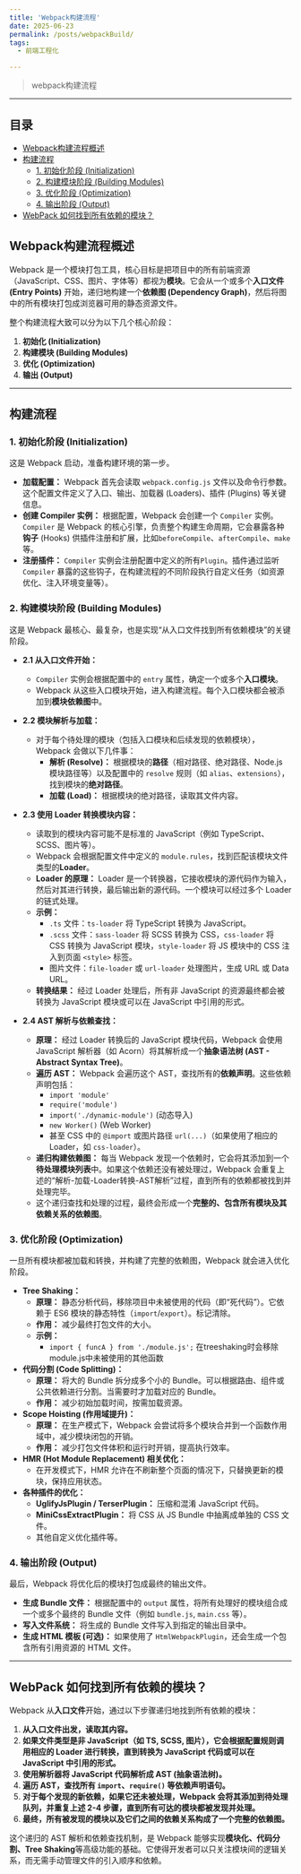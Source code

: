 ```yaml
---
title: 'Webpack构建流程'
date: 2025-06-23
permalink: /posts/webpackBuild/
tags:
  - 前端工程化

---
```


> webpack构建流程

----

## 目录

- [Webpack构建流程概述](#webpack构建流程概述)
- [构建流程](#构建流程)
  - [1. 初始化阶段 (Initialization)](#1-初始化阶段-initialization)
  - [2. 构建模块阶段 (Building Modules)](#2-构建模块阶段-building-modules)
  - [3. 优化阶段 (Optimization)](#3-优化阶段-optimization)
  - [4. 输出阶段 (Output)](#4-输出阶段-output)
- [WebPack 如何找到所有依赖的模块？](#webpack-如何找到所有依赖的模块)


## Webpack构建流程概述

Webpack 是一个模块打包工具，核心目标是把项目中的所有前端资源（JavaScript、CSS、图片、字体等）都视为**模块**。它会从一个或多个**入口文件 (Entry Points)** 开始，递归地构建一个**依赖图 (Dependency Graph)**，然后将图中的所有模块打包成浏览器可用的静态资源文件。

整个构建流程大致可以分为以下几个核心阶段：

1.  **初始化 (Initialization)**
2.  **构建模块 (Building Modules)**
3.  **优化 (Optimization)**
4.  **输出 (Output)**

---

## 构建流程

### 1. 初始化阶段 (Initialization)

这是 Webpack 启动，准备构建环境的第一步。

* **加载配置：** Webpack 首先会读取 `webpack.config.js` 文件以及命令行参数。这个配置文件定义了入口、输出、加载器 (Loaders)、插件 (Plugins) 等关键信息。
* **创建 Compiler 实例：** 根据配置，Webpack 会创建一个 `Compiler` 实例。`Compiler` 是 Webpack 的核心引擎，负责整个构建生命周期，它会暴露各种**钩子** (Hooks) 供插件注册和扩展，比如`beforeCompile`、`afterCompile`、`make`等。
* **注册插件：** `Compiler` 实例会注册配置中定义的所有`Plugin`。插件通过监听 `Compiler` 暴露的这些钩子，在构建流程的不同阶段执行自定义任务（如资源优化、注入环境变量等）。

### 2. 构建模块阶段 (Building Modules)

这是 Webpack 最核心、最复杂，也是实现“从入口文件找到所有依赖模块”的关键阶段。

* **2.1 从入口文件开始：**
    * `Compiler` 实例会根据配置中的 `entry` 属性，确定一个或多个**入口模块**。
    * Webpack 从这些入口模块开始，进入构建流程。每个入口模块都会被添加到**模块依赖图**中。

* **2.2 模块解析与加载：**
    * 对于每个待处理的模块（包括入口模块和后续发现的依赖模块），Webpack 会做以下几件事：
        * **解析 (Resolve)：** 根据模块的**路径**（相对路径、绝对路径、Node.js 模块路径等）以及配置中的 `resolve` 规则（如 `alias`、`extensions`），找到模块的**绝对路径**。
        * **加载 (Load)：** 根据模块的绝对路径，读取其文件内容。

* **2.3 使用 Loader 转换模块内容：**
    * 读取到的模块内容可能不是标准的 JavaScript（例如 TypeScript、SCSS、图片等）。
    * Webpack 会根据配置文件中定义的 `module.rules`，找到匹配该模块文件类型的**Loader**。
    * **Loader 的原理：** Loader 是一个转换器，它接收模块的源代码作为输入，然后对其进行转换，最后输出新的源代码。一个模块可以经过多个 Loader 的链式处理。
    * **示例：**
        * `.ts` 文件：`ts-loader` 将 TypeScript 转换为 JavaScript。
        * `.scss` 文件：`sass-loader` 将 SCSS 转换为 CSS，`css-loader` 将 CSS 转换为 JavaScript 模块，`style-loader` 将 JS 模块中的 CSS 注入到页面 `<style>` 标签。
        * 图片文件：`file-loader` 或 `url-loader` 处理图片，生成 URL 或 Data URL。
    * **转换结果：** 经过 Loader 处理后，所有非 JavaScript 的资源最终都会被转换为 JavaScript 模块或可以在 JavaScript 中引用的形式。

* **2.4  AST 解析与依赖查找：**
    * **原理：** 经过 Loader 转换后的 JavaScript 模块代码，Webpack 会使用 JavaScript 解析器（如 Acorn）将其解析成一个**抽象语法树 (AST - Abstract Syntax Tree)**。
    * **遍历 AST：** Webpack 会遍历这个 AST，查找所有的**依赖声明**。这些依赖声明包括：
        * `import 'module'`
        * `require('module')`
        * `import('./dynamic-module')` (动态导入)
        * `new Worker()` (Web Worker)
        * 甚至 CSS 中的 `@import` 或图片路径 `url(...)`（如果使用了相应的 Loader，如 `css-loader`）。
    * **递归构建依赖图：** 每当 Webpack 发现一个依赖时，它会将其添加到一个**待处理模块列表**中。如果这个依赖还没有被处理过，Webpack 会重复上述的“解析-加载-Loader转换-AST解析”过程，直到所有的依赖都被找到并处理完毕。
    * 这个递归查找和处理的过程，最终会形成一个**完整的、包含所有模块及其依赖关系的依赖图**。

### 3. 优化阶段 (Optimization)

一旦所有模块都被加载和转换，并构建了完整的依赖图，Webpack 就会进入优化阶段。

* **Tree Shaking：**
    * **原理：** 静态分析代码，移除项目中未被使用的代码（即“死代码”）。它依赖于 ES6 模块的静态特性（`import`/`export`）。标记清除。
    * **作用：** 减少最终打包文件的大小。
    * **示例：**
        * `import { funcA } from './module.js';` 在treeshaking时会移除module.js中未被使用的其他函数
* **代码分割 (Code Splitting)：**
    * **原理：** 将大的 Bundle 拆分成多个小的 Bundle。可以根据路由、组件或公共依赖进行分割。当需要时才加载对应的 Bundle。
    * **作用：** 减少初始加载时间，按需加载资源。
* **Scope Hoisting (作用域提升)：**
    * **原理：** 在生产模式下，Webpack 会尝试将多个模块合并到一个函数作用域中，减少模块闭包的开销。
    * **作用：** 减少打包文件体积和运行时开销，提高执行效率。
* **HMR (Hot Module Replacement) 相关优化：**
    * 在开发模式下，HMR 允许在不刷新整个页面的情况下，只替换更新的模块，保持应用状态。
* **各种插件的优化：**
    * **UglifyJsPlugin / TerserPlugin：** 压缩和混淆 JavaScript 代码。
    * **MiniCssExtractPlugin：** 将 CSS 从 JS Bundle 中抽离成单独的 CSS 文件。
    * 其他自定义优化插件等。

### 4. 输出阶段 (Output)

最后，Webpack 将优化后的模块打包成最终的输出文件。

* **生成 Bundle 文件：** 根据配置中的 `output` 属性，将所有处理好的模块组合成一个或多个最终的 Bundle 文件（例如 `bundle.js`, `main.css` 等）。
* **写入文件系统：** 将生成的 Bundle 文件写入到指定的输出目录中。
* **生成 HTML 模板 (可选)：** 如果使用了 `HtmlWebpackPlugin`，还会生成一个包含所有引用资源的 HTML 文件。

---

## WebPack 如何找到所有依赖的模块？

Webpack 从**入口文件**开始，通过以下步骤递归地找到所有依赖的模块：

1.  **从入口文件出发，读取其内容。**
2.  **如果文件类型是非 JavaScript（如 TS, SCSS, 图片），它会根据配置规则调用相应的 Loader 进行转换，直到转换为 JavaScript 代码或可以在 JavaScript 中引用的形式。**
3.  **使用解析器将 JavaScript 代码解析成 AST (抽象语法树)。**
4.  **遍历 AST，查找所有 `import`、`require()` 等依赖声明语句。**
5.  **对于每个发现的新依赖，如果它还未被处理，Webpack 会将其添加到待处理队列，并重复上述 2-4 步骤，直到所有可达的模块都被发现并处理。**
6.  **最终，所有被发现的模块以及它们之间的依赖关系构成了一个完整的依赖图。**

这个递归的 AST 解析和依赖查找机制，是 Webpack 能够实现**模块化、代码分割、Tree Shaking**等高级功能的基础。它使得开发者可以只关注模块间的逻辑关系，而无需手动管理文件的引入顺序和依赖。



